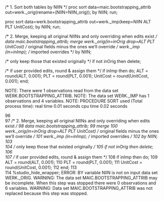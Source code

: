 /* 1. Sort both tables by NIIN */
proc sort data=maic.bootstrapping_attrib 
          out=werk._orig(rename=(NIIN=NIIN_orig));
  by NIIN;
run;

proc sort data=werk.bootstrapping_attrib 
          out=werk._imp(keep=NIIN ALT PLT UnitCost);
  by NIIN;
run;

/* 2. Merge, keeping all original NIINs and only overriding when edits exist */
data maic.bootstrapping_attrib;
  merge
    werk._orig(in=inOrig drop=ALT PLT UnitCost)  /* original fields minus the ones we’ll override */
    werk._imp (in=inImp);                         /* imported overrides */
  by NIIN;

  /* only keep those that existed originally */
  if not inOrig then delete;

  /* if user provided edits, round & assign them */
  if inImp then do;
    ALT      = round(ALT,      0.001);
    PLT      = round(PLT,      0.001);
    UnitCost = round(UnitCost, 0.001);
end;

NOTE: There were 1 observations read from the data set WERK.BOOTSTRAPPING_ATTRIB.
NOTE: The data set WERK._IMP has 1 observations and 4 variables.
NOTE: PROCEDURE SORT used (Total process time):
      real time           0.01 seconds
      cpu time            0.02 seconds
      
96    
97    /* 2. Merge, keeping all original NIINs and only overriding when edits exist */
98    data maic.bootstrapping_attrib;
99      merge
100       werk._orig(in=inOrig drop=ALT PLT UnitCost)  /* original fields minus the ones we’ll override */
101       werk._imp (in=inImp);                         /* imported overrides */
102     by NIIN;
103   
104     /* only keep those that existed originally */
105     if not inOrig then delete;
106   
107     /* if user provided edits, round & assign them */
108     if inImp then do;
109       ALT      = round(ALT,      0.001);
110       PLT      = round(PLT,      0.001);
111       UnitCost = round(UnitCost, 0.001);
112   end;
113   
114   %studio_hide_wrapper;
ERROR: BY variable NIIN is not on input data set WERK._ORIG.
WARNING: The data set MAIC.BOOTSTRAPPING_ATTRIB may be incomplete.  When this step was stopped there were 0 observations and 6 
         variables.
WARNING: Data set MAIC.BOOTSTRAPPING_ATTRIB was not replaced because this step was stopped.
